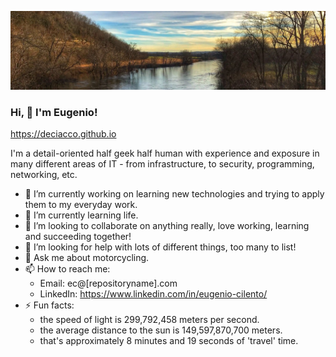 ![](1609282245699.jpg)

### Hi, 👋 I'm Eugenio!

https://deciacco.github.io

I'm a detail-oriented half geek half human with experience and exposure in many different areas of IT - from infrastructure, to security, programming, networking, etc. 

- 🔭 I’m currently working on learning new technologies and trying to apply them to my everyday work.
- 🌱 I’m currently learning life.
- 👯 I’m looking to collaborate on anything really, love working, learning and succeeding together!
- 🤔 I’m looking for help with lots of different things, too many to list!
- 💬 Ask me about motorcycling.
- 📫 How to reach me:
  - Email: ec@[repositoryname].com
  - LinkedIn: https://www.linkedin.com/in/eugenio-cilento/
- ⚡ Fun facts: 
  - the speed of light is 299,792,458 meters per second.
  - the average distance to the sun is 149,597,870,700 meters.
  - that's approximately 8 minutes and 19 seconds of 'travel' time.

